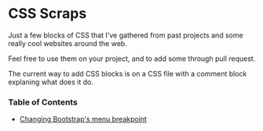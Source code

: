 # CSS Scraps

Just a few blocks of CSS that I've gathered from past projects and some really cool websites around the web.

Feel free to use them on your project, and to add some through pull request.

The current way to add CSS blocks is on a CSS file with a comment block explaning what does it do.


### Table of Contents 

  - [Changing Bootstrap's menu breakpoint](#)